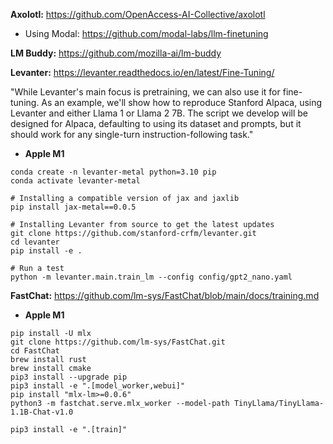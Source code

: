 **Axolotl:** https://github.com/OpenAccess-AI-Collective/axolotl  

- Using Modal: https://github.com/modal-labs/llm-finetuning

**LM Buddy:** https://github.com/mozilla-ai/lm-buddy  

**Levanter:** https://levanter.readthedocs.io/en/latest/Fine-Tuning/

"While Levanter's main focus is pretraining, we can also use it for fine-tuning. As an example, we'll show how to reproduce Stanford Alpaca, using Levanter and either Llama 1 or Llama 2 7B. The script we develop will be designed for Alpaca, defaulting to using its dataset and prompts, but it should work for any single-turn instruction-following task."

- **Apple M1**  

```
conda create -n levanter-metal python=3.10 pip
conda activate levanter-metal

# Installing a compatible version of jax and jaxlib
pip install jax-metal==0.0.5

# Installing Levanter from source to get the latest updates
git clone https://github.com/stanford-crfm/levanter.git
cd levanter
pip install -e .

# Run a test
python -m levanter.main.train_lm --config config/gpt2_nano.yaml
```

**FastChat:** https://github.com/lm-sys/FastChat/blob/main/docs/training.md  

- **Apple M1**  

```
pip install -U mlx
git clone https://github.com/lm-sys/FastChat.git
cd FastChat
brew install rust 
brew install cmake
pip3 install --upgrade pip
pip3 install -e ".[model_worker,webui]"
pip install "mlx-lm>=0.0.6"
python3 -m fastchat.serve.mlx_worker --model-path TinyLlama/TinyLlama-1.1B-Chat-v1.0
```

```
pip3 install -e ".[train]"
```
